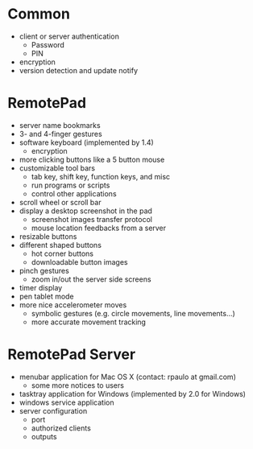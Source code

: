 # Common #

  * client or server authentication
    * Password
    * PIN
  * encryption
  * version detection and update notify

# RemotePad #

  * server name bookmarks
  * 3- and 4-finger gestures
  * software keyboard (implemented by 1.4)
    * encryption
  * more clicking buttons like a 5 button mouse
  * customizable tool bars
    * tab key, shift key, function keys, and misc
    * run programs or scripts
    * control other applications
  * scroll wheel or scroll bar
  * display a desktop screenshot in the pad
    * screenshot images transfer protocol
    * mouse location feedbacks from a server
  * resizable buttons
  * different shaped buttons
    * hot corner buttons
    * downloadable button images
  * pinch gestures
    * zoom in/out the server side screens
  * timer display
  * pen tablet mode
  * more nice accelerometer moves
    * symbolic gestures (e.g. circle movements, line movements...)
    * more accurate movement tracking

# RemotePad Server #

  * menubar application for Mac OS X (contact: rpaulo at gmail.com)
    * some more notices to users
  * tasktray application for Windows (implemented by 2.0 for Windows)
  * windows service application
  * server configuration
    * port
    * authorized clients
    * outputs